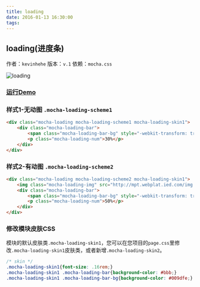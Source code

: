 ```yaml
---
title: loading
date: 2016-01-13 16:30:00
tags:
---
```


## loading(进度条)
作者：`kevinhehe`
版本：`v.1`
依赖：`mocha.css`

![loading](http://game.gtimg.cn/images/js/mocha/images/demo/loading.png)

### [运行Demo](http://tgideas.github.io/mocha/demo/loading/demo.html "loading(进度条)")

### 样式1-无动图 `.mocha-loading-scheme1`
``` html
<div class="mocha-loading mocha-loading-scheme1 mocha-loading-skin1">
    <div class="mocha-loading-bar">
        <span class="mocha-loading-bar-bg" style="-webkit-transform: translate(30%,0);"></span>
        <p class="mocha-loading-num">30%</p>
    </div>
</div>
```

### 样式2-有动图 `.mocha-loading-scheme2`
``` html
<div class="mocha-loading mocha-loading-scheme2 mocha-loading-skin1">
    <img class="mocha-loading-img" src="http://mpt.webplat.ied.com/img.php?120*60" alt="动图">
    <div class="mocha-loading-bar">
        <span class="mocha-loading-bar-bg" style="-webkit-transform: translate(50%,0);"></span>
        <p class="mocha-loading-num">50%</p>
    </div>
</div>
```

### 修改模块皮肤CSS 
模块的默认皮肤类`.mocha-loading-skin1`，您可以在您项目的`page.css`里修改`.mocha-loading-skin1`皮肤类，或者新增`.mocha-loading-skin2`。
``` css
/* skin */
.mocha-loading-skin1{font-size: .16rem;}
.mocha-loading-skin1 .mocha-loading-bar{background-color: #bbb;}
.mocha-loading-skin1 .mocha-loading-bar-bg{background-color: #009dfe;}
```
